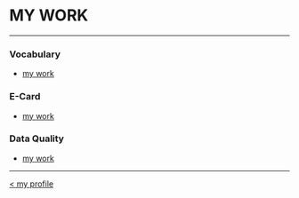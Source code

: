 # MY WORK

---

### Vocabulary
- [my work](https://wariisara.github.io/availability)

### E-Card
- [my work](https://wariisara.github.io/e-card)

### Data Quality
- [my work](https://wariisara.github.io/relevance-dq)

---
[< my profile](https://wariisara.github.io/)
